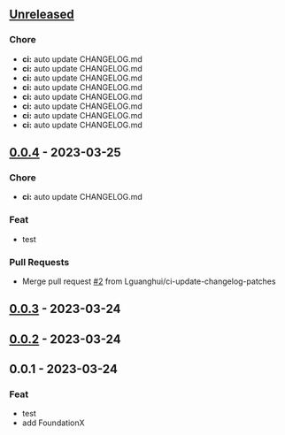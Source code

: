 <a name="unreleased"></a>
## [Unreleased]

### Chore
- **ci:** auto update CHANGELOG.md
- **ci:** auto update CHANGELOG.md
- **ci:** auto update CHANGELOG.md
- **ci:** auto update CHANGELOG.md
- **ci:** auto update CHANGELOG.md
- **ci:** auto update CHANGELOG.md
- **ci:** auto update CHANGELOG.md
- **ci:** auto update CHANGELOG.md


<a name="0.0.4"></a>
## [0.0.4] - 2023-03-25
### Chore
- **ci:** auto update CHANGELOG.md

### Feat
- test

### Pull Requests
- Merge pull request [#2](https://github.com/Lguanghui/TestPod/issues/2) from Lguanghui/ci-update-changelog-patches


<a name="0.0.3"></a>
## [0.0.3] - 2023-03-24

<a name="0.0.2"></a>
## [0.0.2] - 2023-03-24

<a name="0.0.1"></a>
## 0.0.1 - 2023-03-24
### Feat
- test
- add FoundationX


[Unreleased]: https://github.com/Lguanghui/TestPod/compare/0.0.4...HEAD
[0.0.4]: https://github.com/Lguanghui/TestPod/compare/0.0.3...0.0.4
[0.0.3]: https://github.com/Lguanghui/TestPod/compare/0.0.2...0.0.3
[0.0.2]: https://github.com/Lguanghui/TestPod/compare/0.0.1...0.0.2
